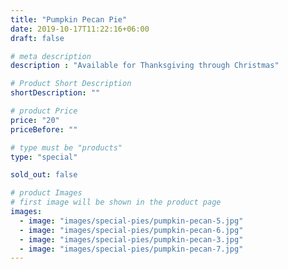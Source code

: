 ```yaml
---
title: "Pumpkin Pecan Pie"
date: 2019-10-17T11:22:16+06:00
draft: false

# meta description
description : "Available for Thanksgiving through Christmas"

# Product Short Description
shortDescription: ""

# product Price
price: "20"
priceBefore: ""

# type must be "products"
type: "special"

sold_out: false

# product Images
# first image will be shown in the product page
images:
  - image: "images/special-pies/pumpkin-pecan-5.jpg"
  - image: "images/special-pies/pumpkin-pecan-6.jpg"
  - image: "images/special-pies/pumpkin-pecan-3.jpg"
  - image: "images/special-pies/pumpkin-pecan-7.jpg"
---
```

